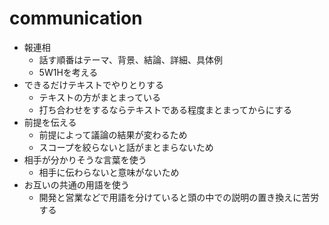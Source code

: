 # communication
- 報連相
    - 話す順番はテーマ、背景、結論、詳細、具体例
    - 5W1Hを考える
- できるだけテキストでやりとりする
    - テキストの方がまとまっている
    - 打ち合わせをするならテキストである程度まとまってからにする
- 前提を伝える
    - 前提によって議論の結果が変わるため
    - スコープを絞らないと話がまとまらないため
- 相手が分かりそうな言葉を使う
    - 相手に伝わらないと意味がないため
- お互いの共通の用語を使う
    - 開発と営業などで用語を分けていると頭の中での説明の置き換えに苦労する